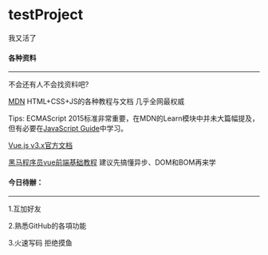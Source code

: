 # testProject</h2>

<p>我又活了</p>

<h4>各种资料</h4>
<hr>
<p>不会还有人不会找资料吧?</p>

<p><a href="https://developer.mozilla.org/zh-CN/docs/Learn" target="_blank">MDN</a> HTML+CSS+JS的各种教程与文档 几乎全网最权威</p>
<p>Tips: ECMAScript 2015标准非常重要，在MDN的Learn模块中并未大篇幅提及，但有必要在<a href="https://developer.mozilla.org/zh-CN/docs/Web/JavaScript/Guide">JavaScript Guide</a>中学习。</p>
<p><a href="https://v3.cn.vuejs.org/guide/introduction.html" target="_blank">Vue.js v3.x官方文档</a></p>
<p><a href="https://www.bilibili.com/video/BV12J411m7MG" target="_blank">黑马程序员vue前端基础教程</a> 建议先搞懂异步、DOM和BOM再来学</p>

<h4>今日待辦：</h4>
<hr>

<p>1.互加好友</p>
<p>2.熟悉GitHub的各項功能</p>
<p>3.火速写码 拒绝摸鱼</p>
